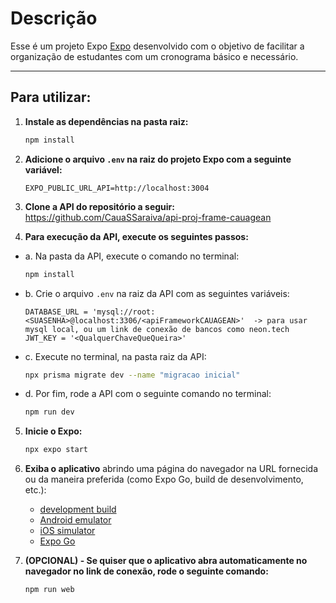# Descrição

Esse é um projeto Expo [Expo](https://expo.dev) desenvolvido com o objetivo de facilitar a organização de estudantes com um cronograma básico e necessário.

---

## Para utilizar:

1.  **Instale as dependências na pasta raiz:**

    ```bash
    npm install
    ```

2.  **Adicione o arquivo `.env` na raiz do projeto Expo com a seguinte variável:**

    ```
    EXPO_PUBLIC_URL_API=http://localhost:3004
    ```

3.  **Clone a API do repositório a seguir:**
    https://github.com/CauaSSaraiva/api-proj-frame-cauagean

4.  **Para execução da API, execute os seguintes passos:**

   -  a.  Na pasta da API, execute o comando no terminal:
        ```bash
        npm install
        ```
   -  b.  Crie o arquivo `.env` na raiz da API com as seguintes variáveis:
        ```
        DATABASE_URL = 'mysql://root:<SUASENHA>@localhost:3306/<apiFrameworkCAUAGEAN>'  -> para usar mysql local, ou um link de conexão de bancos como neon.tech
        JWT_KEY = '<QualquerChaveQueQueira>'
        ```
   -  c.  Execute no terminal, na pasta raiz da API:
        ```bash
        npx prisma migrate dev --name "migracao inicial"
        ```
   -  d.  Por fim, rode a API com o seguinte comando no terminal:
        ```bash
        npm run dev
        ```

5.  **Inicie o Expo:**

    ```bash
    npx expo start
    ```

6.  **Exiba o aplicativo** abrindo uma página do navegador na URL fornecida ou da maneira preferida (como Expo Go, build de desenvolvimento, etc.):
    * [development build](https://docs.expo.dev/develop/development-builds/introduction/)
    * [Android emulator](https://docs.expo.dev/workflow/android-studio-emulator/)
    * [iOS simulator](https://docs.expo.dev/workflow/ios-simulator/)
    * [Expo Go](https://expo.dev/go)

7.  **(OPCIONAL) - Se quiser que o aplicativo abra automaticamente no navegador no link de conexão, rode o seguinte comando:**

    ```bash
    npm run web
    ```
